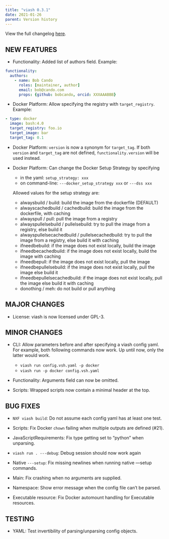 ```yaml
---
title: "viash 0.3.1"
date: 2021-01-26
parent: Version history
---
```


View the full changelog
[here](https://github.com/data-intuitive/viash/blob/master/CHANGELOG.md).

## NEW FEATURES

  - Functionality: Added list of authors field. Example:

<!-- end list -->

``` yaml
functionality:
  authors:
    - name: Bob Cando
      roles: [maintainer, author]
      email: bob@cando.com
      props: {github: bobcando, orcid: XXXAAABBB}
```

  - Docker Platform: Allow specifying the registry with
    `target_registry`. Example:

<!-- end list -->

``` yaml
- type: docker
  image: bash:4.0
  target_registry: foo.io
  target_image: bar
  target_tag: 0.1
```

  - Docker Platform: `version` is now a synonym for `target_tag`. If
    both `version` and `target_tag` are not defined,
    `functionality.version` will be used instead.

  - Docker Platform: Can change the Docker Setup Strategy by specifying
    
      - in the yaml: `setup_strategy: xxx`
      - on command-line: `---docker_setup_strategy xxx` or `---dss xxx`
    
    Allowed values for the setup strategy are:
    
      - alwaysbuild / build: build the image from the dockerfile
        (DEFAULT)
      - alwayscachedbuild / cachedbuild: build the image from the
        dockerfile, with caching
      - alwayspull / pull: pull the image from a registry
      - alwayspullelsebuild / pullelsebuild: try to pull the image from
        a registry, else build it
      - alwayspullelsecachedbuild / pullelsecachedbuild: try to pull the
        image from a registry, else build it with caching
      - ifneedbebuild: if the image does not exist locally, build the
        image
      - ifneedbecachedbuild: if the image does not exist locally, build
        the image with caching
      - ifneedbepull: if the image does not exist locally, pull the
        image
      - ifneedbepullelsebuild: if the image does not exist locally, pull
        the image else build it
      - ifneedbepullelsecachedbuild: if the image does not exist
        locally, pull the image else build it with caching
      - donothing / meh: do not build or pull anything

## MAJOR CHANGES

  - License: viash is now licensed under GPL-3.

## MINOR CHANGES

  - CLI: Allow parameters before and after specifying a viash config
    yaml. For example, both following commands now work. Up until now,
    only the latter would work.
    
      - `viash run config.vsh.yaml -p docker`
      - `viash run -p docker config.vsh.yaml`

  - Functionality: Arguments field can now be omitted.

  - Scripts: Wrapped scripts now contain a minimal header at the top.

## BUG FIXES

  - `NXF viash build`: Do not assume each config yaml has at least one
    test.

  - Scripts: Fix Docker `chown` failing when multiple outputs are
    defined (\#21).

  - JavaScriptRequirements: Fix type getting set to “python” when
    unparsing.

  - `viash run . ---debug`: Debug session should now work again

  - Native `---setup`: Fix missing newlines when running native —setup
    commands.

  - Main: Fix crashing when no arguments are supplied.

  - Namespace: Show error message when the config file can’t be parsed.

  - Executable resource: Fix Docker automount handling for Executable
    resources.

## TESTING

  - YAML: Test invertibility of parsing/unparsing config objects.
